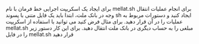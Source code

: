 
برای ایجاد یک اسکریپت اجرایی خط فرمان با نام mellat.sh برای انجام عملیات انتقال وجه در بانک ملت، ابتدا باید
یک فایل متنی با پسوند sh ایجاد کنید و دستورات مربوط به عملیات را در آن قرار دهید.
برای مثال فرض کنید می توانید با استفاده از اسکریپت mellat.sh مبلغی را به حساب دیگری در بانک ملت انتقال دهید.
برای این کار دستور زیر را در فایل mellat.sh قرار دهید

